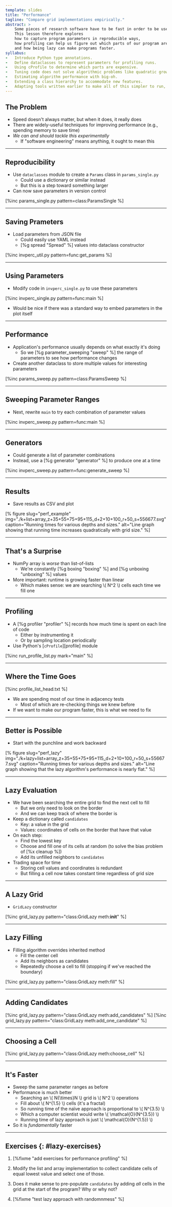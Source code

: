 ```yaml
---
template: slides
title: "Performance"
tagline: "Compare grid implementations empirically."
abstract: >
    Some pieces of research software have to be fast in order to be useful.
    This lesson therefore explores
    how to capture program parameters in reproducible ways,
    how profiling can help us figure out which parts of our program are worth optimizing,
    and how being lazy can make programs faster.
syllabus:
-   Introduce Python type annotations.
-   Define dataclasses to represent parameters for profiling runs.
-   Using cProfile to determine which parts are expensive.
-   Tuning code does not solve algorithmic problems like quadratic growth in runtime.
-   Estimating algorithm performance with big-oh.
-   Extending a class hierarchy to accommodate new features.
-   Adapting tools written earlier to make all of this simpler to run, test, and document.
---
```


## The Problem

-   Speed doesn't always matter, but when it does, it really does
-   There are widely-useful techniques for improving performance (e.g., spending memory to save time)
-   *We can and should tackle this experimentally*
    -   If "software engineering" means anything, it ought to mean this

---

## Reproducibility

-   Use `dataclasses` module to create a `Params` class in `params_single.py`
    -   Could use a dictionary or similar instead
    -   But this is a step toward something larger
-   Can now save parameters in version control

[%inc params_single.py pattern=class:ParamsSingle %]

---

## Saving Prameters

-   Load parameters from JSON file
    -   Could easily use YAML instead
    -   [%g spread "Spread" %] values into dataclass constructor

[%inc invperc_util.py pattern=func:get_params %]

---

## Using Parameters

-   Modify code in `invperc_single.py` to use these parameters

[%inc invperc_single.py pattern=func:main %]

-   Would be nice if there was a standard way to embed parameters in the plot itself

---

## Performance

-   Application's performance usually depends on what exactly it's doing
    -   So we [%g parameter_sweeping "sweep" %] the range of parameters to see how performance changes
-   Create another dataclass to store multiple values for interesting parameters

[%inc params_sweep.py pattern=class:ParamsSweep %]

---

## Sweeping Parameter Ranges

-   Next, rewrite `main` to try each combination of parameter values

[%inc invperc_sweep.py pattern=func:main %]

---

## Generators

-   Could generate a list of parameter combinations
-   Instead, use a [%g generator "generator" %] to produce one at a time

[%inc invperc_sweep.py pattern=func:generate_sweep %]

---

## Results

-   Save results as CSV and plot

[% figure
   slug="perf_example"
   img="./k+list+array_z+35+55+75+95+115_d+2+10+100_r+50_s+556677.svg"
   caption="Running times for various depths and sizes."
   alt="Line graph showing that running time increases quadratically with grid size."
%]

---

## That's a Surprise

-   NumPy array is *worse* than list-of-lists
    -   We're constantly [%g boxing "boxing" %] and [%g unboxing "unboxing" %] values
-   More important: runtime is growing faster than linear
    -   Which makes sense: we are searching \\( N^2 \\) cells each time we fill one

---

## Profiling

-   A [%g profiler "profiler" %] records how much time is spent on each line of code
    -   Either by instrumenting it
    -   Or by sampling location periodically
-   Use Python's [`cProfile`][profile] module

[%inc run_profile_list.py mark="main" %]

---

## Where the Time Goes

[%inc profile_list_head.txt %]

-   We are spending most of our time in adjacency tests
    -   Most of which are re-checking things we knew before
-   If we want to make our program faster, this is what we need to fix

---

## Better is Possible

-   Start with the punchline and work backward

[% figure
   slug="perf_lazy"
   img="./k+lazy+list+array_z+35+55+75+95+115_d+2+10+100_r+50_s+556677.svg"
   caption="Running times for various depths and sizes."
   alt="Line graph showing that the lazy algorithm's performance is nearly flat."
%]

---

## Lazy Evaluation

-   We have been searching the entire grid to find the next cell to fill
    -   But we only need to look on the border
    -   And we can keep track of where the border is
-   Keep a dictionary called `candidates`
    -   Key: a value in the grid
    -   Values: coordinates of cells on the border that have that value
-   On each step:
    -   Find the lowest key
    -   Choose and fill one of its cells at random (to solve the bias problem of [%x cleanup %])
    -   Add its unfilled neighbors to `candidates`
-   Trading space for time
    -   Storing cell values and coordinates is redundant
    -   But filling a cell now takes constant time regardless of grid size

---

## A Lazy Grid

-   `GridLazy` constructor

[%inc grid_lazy.py pattern="class:GridLazy meth:__init__" %]

---

## Lazy Filling

-   Filling algorithm overrides inherited method
    -   Fill the center cell
    -   Add its neighbors as candidates
    -   Repeatedly choose a cell to fill (stopping if we've reached the boundary)

[%inc grid_lazy.py pattern="class:GridLazy meth:fill" %]

---

## Adding Candidates

[%inc grid_lazy.py pattern="class:GridLazy meth:add_candidates" %]
[%inc grid_lazy.py pattern="class:GridLazy meth:add_one_candidate" %]

---

## Choosing a Cell

[%inc grid_lazy.py pattern="class:GridLazy meth:choose_cell" %]

---

## It's Faster

-   Sweep the same parameter ranges as before
-   Performance is much better
    -   Searching an \\( N{\times}N \\) grid is \\( N^2 \\) operations
    -   Fill about \\( N^{1.5} \\) cells (it's a fractal)
    -   So running time of the naïve approach is proportional to \\( N^{3.5} \\)
    -   Which a computer scientist would write \\( \mathcal{O}(N^{3.5}) \\)
    -   Running time of lazy approach is just \\( \mathcal{O}(N^{1.5}) \\)
-   So it is *fundamentally* faster

---

## Exercises {: #lazy-exercises}

1.  [%fixme "add exercises for performance profiling" %]

1.  Modify the list and array implementation to collect candidate cells of equal lowest value
    and select one of those.

1.  Does it make sense to pre-populate `candidates` by adding *all* cells in the grid
    at the start of the program?
    Why or why not?

1.  [%fixme "test lazy approach with randomnmess" %]
